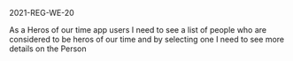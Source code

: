 2021-REG-WE-20

As a Heros of our time app users I need to see a list of people who are considered to be heros of
our time and by selecting one I need to see more details on the Person






